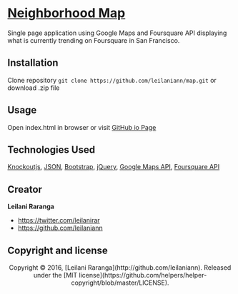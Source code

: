 # [Neighborhood Map](https://leilaniann.github.io/map/)
Single page application using Google Maps and Foursquare API displaying what is currently trending on Foursquare in San Francisco. 
## Installation
Clone repository `git clone https://github.com/leilaniann/map.git`
or download .zip file
## Usage
Open index.html in browser or visit [GitHub io Page](https://leilaniann.github.io/map/)

## Technologies Used

[Knockoutjs](http://knockoutjs.com/), [JSON](http://www.json.org/), [Bootstrap](http://getbootstrap.com/), 
[jQuery](https://jquery.com/), [Google Maps API](https://developers.google.com/maps/documentation/javascript/), 
[Foursquare API](https://developer.foursquare.com/)

## Creator

**Leilani Raranga**

* <https://twitter.com/leilanirar>
* <https://github.com/leilaniann>


## Copyright and license
<p align="center">
Copyright © 2016, [Leilani Raranga](http://github.com/leilaniann). Released under the [MIT license](https://github.com/helpers/helper-copyright/blob/master/LICENSE).
</p>
